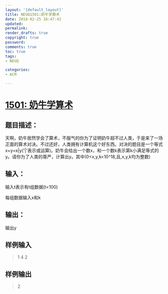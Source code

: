 ```yaml
---
layout: '[default_layout]'   
title: NEUQ1501:奶牛学算术           
date: 2018-02-25 16:47:41  
updated: 
permalink: 
render_drafts: true
copyright: true
password: 
comments: true
toc: true                  
tags:                        
- NEUQ

categories:                  
- ACM

---
```

# [1501: 奶牛学算术](http://newoj.acmclub.cn/problems/1501)
## 题目描述：
  天啊，奶牛居然学会了算术，不服气的你为了证明奶牛超不过人类，于是来了一场正面的算术对决。不过还好，人类拥有计算机这个好东西。对决的题目是一个等式x+y=x|y('|'表示或运算)。奶牛会给出一个数x，和一个数k表示第k小满足等式的y。请你为了人类的尊严，计算出y。其中(0<x,y,k<10^18,且,x,y,k均为整数)

<!--more-->

## 输入：
输入t表示有t组数据(t<100)

每组数据输入x和k

## 输出：
输出y

## 样例输入
>1
4 2

## 样例输出
>2

